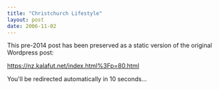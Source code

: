 ```yaml
---
title: "Christchurch Lifestyle"
layout: post
date: 2006-11-02
---
```


This pre-2014 post has been preserved as a static version of the original Wordpress post:

https://nz.kalafut.net/index.html%3Fp=80.html

You'll be redirected automatically in 10 seconds...

<head>
  <meta http-equiv="refresh" content="10;url=https://nz.kalafut.net/index.html%3Fp=80.html">
</head>

